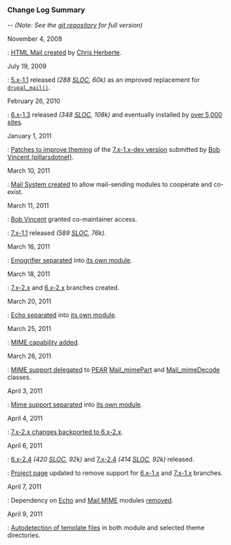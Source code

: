 ### Change Log Summary

-- *(Note: See the [git repository](https://git.drupalcode.org/project/htmlmail/commits/7.x-2.x) for full version)*

November 4, 2008

:   [HTML Mail created](https://git.drupalcode.org/project/htmlmail/commit/64a69aff375ffe42d311963d748866085281896e) by [Chris Herberte](https://www.drupal.org/user/1171).

July 19, 2009

:   [5.x-1.1](https://www.drupal.org/node/524718) released *(288 [SLOC](http://www.dwheeler.com/sloccount/), 60k)* as an improved replacement for [`drupal_mail()`](https://api/drupal/includes%21common.inc/function/drupal_mail/5.x).

February 26, 2010

:   [6.x-1.3](https://www.drupal.org/node/726398) released *(348 [SLOC](http://www.dwheeler.com/sloccount/), 108k)* and eventually installed by [over 5,000 sites](https://www.drupal.org/project/usage/726398).

January 1, 2011

:   [Patches to improve theming](https://www.drupal.org/node/1012246) of the [7.x-1.x-dev version](https://www.drupal.org/node/355250) submitted by [Bob Vincent (pillarsdotnet)](https://www.drupal.org/user/36148).

March 10, 2011

:   [Mail System created](https://git.drupalcode.org/project/mailsystem/commit/5cc8201c5e48b56efecc139c9a51dd49775aebaf) to allow mail-sending modules to cooperate and co-exist.

March 11, 2011

:   [Bob Vincent](https://www.drupal.org/user/36148) granted co-maintainer access.

:   [7.x-1.1](https://www.drupal.org/node/1088882) released *(589 [SLOC](http://www.dwheeler.com/sloccount/), 76k)*.

March 16, 2011

:   [Emogrifier separated](https://git.drupalcode.org/project/htmlmail/commit/a0083eea7b575a702d3aecdd0578378277c7c8d4) into [its own module](https://www.drupal.org/project/emogrifier).

March 18, 2011

:   [7.x-2.x](https://git.drupalcode.org/project/htmlmail/commit/6c0463849493f8b528be8d4099ab0c6fbc976fe2) and [6.x-2.x](https://git.drupalcode.org/project/htmlmail/commit/a4b36c6de5f241ceccd0aeea4599d35de066fa9c) branches created.

March 20, 2011

:   [Echo separated](https://git.drupalcode.org/project/htmlmail/commit/f481fc8997a1345e9490e80043c616a5805d6e44) into [its own module](https://www.drupal.org/project/echo).

March 25, 2011

:   [MIME capability added](https://git.drupalcode.org/project/htmlmail/commit/0ebec6e83e688b6d51e35554618727dc3133c970).

March 26, 2011

:   [MIME support delegated](https://git.drupalcode.org/project/htmlmail/commit/104e8916c9ba92486a227786b6781cac38e60905) to [PEAR](http://pear.php.net) [Mail_mimePart](http://pear.php.net/manual/en/package.mail.mail-mimepart.mail-mimepart.php) and [Mail_mimeDecode](http://pear.php.net/manual/en/package.mail.mail-mimedecode.php) classes.

April 3, 2011

:   [Mime support separated](https://git.drupalcode.org/project/htmlmail/commit/a17e7996d0d119012205cf47195064848e59d937) into [its own module](https://www.drupal.org/project/mailmime).

April 4, 2011

:   [7.x-2.x changes backported to 6.x-2.x](https://git.drupalcode.org/project/htmlmail/commit/f419fb3cf18276cca9f0d3dbc2c80e6e6a6bbda9).

April 6, 2011

:   [6.x-2.4](https://www.drupal.org/node/1118032) *(420 [SLOC](http://www.dwheeler.com/sloccount), 92k)* and [7.x-2.4](https://www.drupal.org/node/1118034) *(414 [SLOC](http://www.dwheeler.com/sloccount), 92k)* released.

:   [Project page](https://www.drupal.org/project/htmlmail) updated to remove support for [6.x-1.x](https://git.drupalcode.org/project/htmlmail/commits/6.x-1.x) and [7.x-1.x](https://git.drupalcode.org/project/htmlmail/commits/7.x-1.x) branches.

April 7, 2011

:   Dependency on [Echo](https://www.drupal.org/project/echo) and [Mail MIME](https://www.drupal.org/project/mailmime) modules [removed](https://git.drupalcode.org/project/htmlmail/commit/20abfd24ad0006c9312fd8f0a5edcdaed8e5920b).

April 9, 2011

:   [Autodetection of template files](https://git.drupalcode.org/project/htmlmail/commit/dd53d4f28cdbe893bb32e31a03ceba34c5240402) in both module and selected theme directories.
